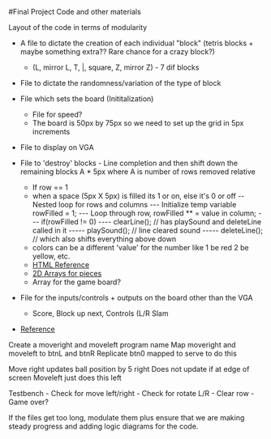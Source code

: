 #Final Project Code and other materials

Layout of the code in terms of modularity
+ A file to dictate the creation of each individual "block" (tetris blocks + maybe something extra?? Rare chance for a crazy block?) 
  - (L, mirror L, T, |, square, Z, mirror Z) - 7 dif blocks
+ File to dictate the randomness/variation of the type of block
+ File which sets the board (Inititalization)
  - File for speed?
  - The board is 50px by 75px so we need to set up the grid in 5px increments
+ File to display on VGA
+ File to 'destroy' blocks - Line completion and then shift down the remaining blocks A * 5px where A is number of rows removed relative
  - If row == 1
  - when a space (5px X 5px) is filled its 1 or on, else it's 0 or off
    -- Nested loop for rows and columns
      --- Initialize temp variable rowFilled = 1;
      --- Loop through row, rowFilled ** = value in column;
      --- if(rowFilled != 0)
      ---- clearLine(); // has playSound and deleteLine called in it
      ----- playSound(); // line cleared sound
      ----- deleteLine(); // which also shifts everything above down
  - colors can be a different 'value' for the number like 1 be red 2 be yellow, etc.
  - [HTML Reference](https://gist.github.com/straker/3c98304f8a6a9174efd8292800891ea1)
  - [2D Arrays for pieces](https://nandland.com/arrays/)
  - Array for the game board?
+ File for the inputs/controls + outputs on the board other than the VGA
  - Score, Block up next, Controls (L/R Slam 



+ [Reference](https://github.com/mtootoonchi/Tetris)

Create a moveright and moveleft program name
Map moveright and moveleft to btnL and btnR
  Replicate btn0 mapped to serve to do this
  
  Move right updates ball position by 5 right
    Does not update if at edge of screen
  Moveleft just does this left
  
  
  Testbench 
    - Check for move left/right 
    - Check for rotate L/R
    - Clear row 
    - Game over?
    
If the files get too long, modulate them plus ensure that we are making steady progress and adding logic diagrams for the code.

